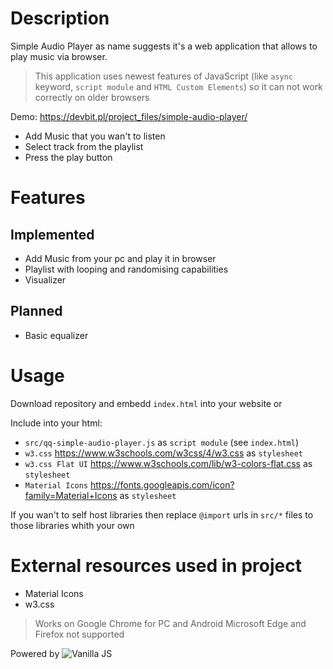 # Description
Simple Audio Player as name suggests it's a web application that allows to play music via browser.

>This application uses newest features of JavaScript (like `async` keyword, `script module` and `HTML Custom Elements`) so it can not work correctly on older browsers

Demo: https://devbit.pl/project_files/simple-audio-player/
* Add Music that you wan't to listen
* Select track from the playlist
* Press the play button

# Features
## Implemented
* Add Music from your pc and play it in browser
* Playlist with looping and randomising capabilities
* Visualizer
## Planned
* Basic equalizer

# Usage
Download repository and embedd `index.html` into your website or

Include into your html:
* `src/qq-simple-audio-player.js` as `script module` (see `index.html`)
* `w3.css` https://www.w3schools.com/w3css/4/w3.css as `stylesheet`
* `w3.css Flat UI` https://www.w3schools.com/lib/w3-colors-flat.css as `stylesheet`
* `Material Icons` https://fonts.googleapis.com/icon?family=Material+Icons as `stylesheet`

If you wan't to self host libraries then replace `@import` urls in `src/*` files to those libraries whith your own


# External resources used in project
* Material Icons
* w3.css

> Works on Google Chrome for PC and Android
> Microsoft Edge and Firefox not supported

Powered by ![Vanilla JS](http://vanilla-js.com/assets/button.png)